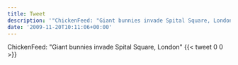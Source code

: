 ```yaml
---
title: Tweet
description: '"ChickenFeed: "Giant bunnies invade Spital Square, London" "'
date: '2009-11-20T10:11:06+00:00'
---
```

ChickenFeed: "Giant bunnies invade Spital Square, London" 
      {{< tweet 0 0 >}}
    
